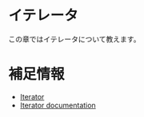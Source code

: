 # イテレータ

この章ではイテレータについて教えます。

# 補足情報

- [Iterator](https://doc.rust-jp.rs/book-ja/ch13-02-iterators.html)
- [Iterator documentation](https://doc.rust-lang.org/stable/std/iter/)
